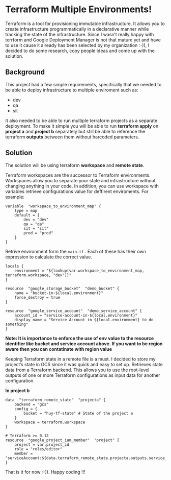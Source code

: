 # Terraform Multiple Environments!

Terraform is a tool for provisioning immutable infrastructure. It allows you to create infrastructure programmatically in a declarative manner while tracking the state of the infrastructure. Since I wasn’t really happy with terrform and Google Deployment Manager is not that mature yet and have to use it cause it already has been selected by my organization :-)), I decided to do some research, copy people ideas and come up with the solution.


## Background

This project had a few simple requirements, specifically that we needed to be able to deploy infrastructure to multiple enviroment such as: 

 - dev
 - qa
 - sit

It also needed to be able to run multiple terraform projects as a separate deployment. To make it simple you will be able to run  **terraform apply**  on **project a**  and **project b** separately but still be able to reference the terraform **outputs** between them without harcoded parameters.

## Solution

The solution will be using terraform **workspace** and **remote state**. 

Terraform workspaces are the successor to Terraform environments. Workspaces allow you to separate your state and infrastructure without changing anything in your code.  In addition, you can use workspace with variables retrieve configurations value for deffirent enviroments. For example: 

```
variable  "workspace_to_environment_map" {
	type = map
	default = {
		dev = "dev"
		qa = "qa"
		sit = "sit"
		prod = "prod"
	}
}
```
Retrive environment form the `main.tf` . Each of these has their own expression to calculate the correct value.
```
locals {
	environment = "${lookup(var.workspace_to_environment_map, terraform.workspace, "dev")}"
}

resource  "google_storage_bucket"  "demo_bucket" {
	name = "bucket-in-${local.environment}"
	force_destroy = true
}

resource  "google_service_account"  "demo_service_account" {
	account_id = "service-account-in-${local.environment}"
	display_name = "Service Account in ${local.environment} to do something"
}
```
**Note:  It is importance to enforce the use of env value to the resource identifier like bucket and service account above. If you want to be region aware then you can contatinate with region value**

Keeping Terraform state in a remote file is a must. I decided to store my project’s state in GCS since it was quick and easy to set up. Retrieves state data from a Terraform backend. This allows you to use the root-level outputs of one or more Terraform configurations as input data for another configuration.

**In project b**

```
data  "terraform_remote_state"  "projecta" {
	backend = "gcs"
	config = {
		bucket = "huy-tf-state" # State of the project a
	}
	workspace = terraform.workspace
}

# Terraform >= 0.12
resource  "google_project_iam_member"  "project" {
	project = var.project_id
	role = "roles/editor"
	member = "serviceAccount:${data.terraform_remote_state.projecta.outputs.service_account_email}"
}
```

That is it for now :-)). Happy coding !!!
